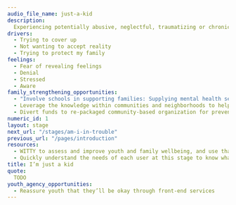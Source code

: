 ```yaml
---
audio_file_name: just-a-kid
description:
  Experiencing potentially abusive, neglectful, traumatizing or chronically stressful home life.
drivers:
  - Trying to cover up
  - Not wanting to accept reality
  - Trying to protect my family
feelings:
  - Fear of revealing feelings
  - Denial
  - Stressed
  - Aware
family_strengthening_opportunities:
  - "Involve schools in supporting families: Supplying mental health services, food pantries, washer and dryer and daycare for teen parents"
  - Leverage the knowledge within communities and neighborhoods to help provide resources
  - Divert funds to re-packaged community-based organization for prevention opportunities
numeric_id: 1
layout: stage
next_url: "/stages/am-i-in-trouble"
previous_url: "/pages/introduction"
resources:
  - WITTY to assess and improve youth and family wellbeing, and use that to inform referrals and community services provided
  - Quickly understand the needs of each user at this stage to know what specific services are needed
title: I’m just a kid
quote:
  TODO
youth_agency_opportunities:
  - Reassure youth that they’ll be okay through front-end services
---
```


